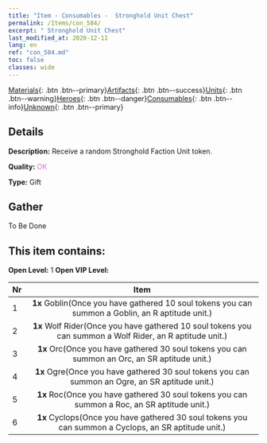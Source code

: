 ```yaml
---
title: "Item - Consumables -  Stronghold Unit Chest"
permalink: /Items/con_584/
excerpt: " Stronghold Unit Chest"
last_modified_at: 2020-12-11
lang: en
ref: "con_584.md"
toc: false
classes: wide
---
```

 [Materials](/Items/){: .btn .btn--primary}[Artifacts](/Items/Artifacts/){: .btn .btn--success}[Units](/Items/Units/){: .btn .btn--warning}[Heroes](/Items/Heroes/){: .btn .btn--danger}[Consumables](/Items/Consumables/){: .btn .btn--info}[Unknown](/Items/Unknown/){: .btn .btn--primary}

## Details
 **Description:** Receive a random Stronghold Faction Unit token.

 **Quality:** <span style="color: #DA70D6">OK</span>

 **Type:** Gift

## Gather

  To Be Done

## This item contains:

 **Open Level:** 1
 **Open VIP Level:** 

  | Nr |      Item    |
  |:---|:------------:|
  | 1 |  **1x** Goblin(Once you have gathered 10 soul tokens you can summon a Goblin, an R aptitude unit.) | 
  | 2 |  **1x** Wolf Rider(Once you have gathered 10 soul tokens you can summon a Wolf Rider, an R aptitude unit.) | 
  | 3 |  **1x** Orc(Once you have gathered 30 soul tokens you can summon an Orc, an SR aptitude unit.) | 
  | 4 |  **1x** Ogre(Once you have gathered 30 soul tokens you can summon an Ogre, an SR aptitude unit.) | 
  | 5 |  **1x** Roc(Once you have gathered 30 soul tokens you can summon a Roc, an SR aptitude unit.) | 
  | 6 |  **1x** Cyclops(Once you have gathered 30 soul tokens you can summon a Cyclops, an SR aptitude unit.) | 

